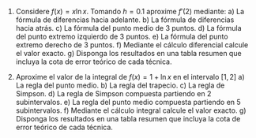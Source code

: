 1. Considere $f(x)=x\ln{x}$. Tomando $h=0.1$ aproxime $f'(2)$ mediante:
a) La fórmula de diferencias hacia adelante.
b) La fórmula de diferencias hacia atrás.
c) La fórmula del punto medio de 3 puntos.
d) La fórmula del punto extremo izquierdo de 3 puntos.
e) La fórmula del punto extremo derecho de 3 puntos.
f) Mediante el cálculo diferencial calcule el valor exacto.
g) Disponga los resultados en una tabla resumen que incluya la cota de error teórico de
cada técnica.

2. Aproxime el valor de la integral de $f(x)=1+\ln{x}$ en el intervalo $[1, 2]$
a) La regla del punto medio.
b) La regla del trapecio.
c) La regla de Simpson.
d) La regla de Simpson compuesta partiendo en 2 subintervalos.
e) La regla del punto medio compuesta partiendo en 5 subintervalos.
f) Mediante el cálculo integral calcule el valor exacto.
g) Disponga los resultados en una tabla resumen que incluya la cota de error teórico de
cada técnica.